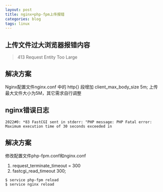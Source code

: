 ```yaml
---
layout: post
title: nginx+php-fpm上传报错
categories: blog
tags: linux
---
```


## 上传文件过大浏览器报错内容
> 413 Request Entity Too Large

## 解决方案
Nginx配置文件nginx.conf 中的 http{} 段增加 client_max_body_size 5m;
上传最大文件大小为5M，其它需求自行调整
<!--more-->

## nginx错误日志
```
2022#0: *83 FastCGI sent in stderr: "PHP message: PHP Fatal error:  Maximum execution time of 30 seconds exceeded in
```

## 解决方案
修改配置文件php-fpm.conf和nginx.conf
1. request_terminate_timeout = 300
2. fastcgi_read_timeout 300;

``` bash
$ service php-fpm reload
$ service nginx reload
```
